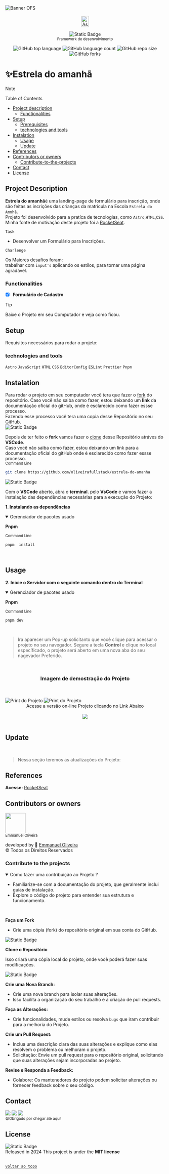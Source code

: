 <!-- Banner de Apresentação -->
 <img src="./public/banner.png" alt="Banner OFS">
<br>
<br>

<!-- Titulo do Projeto -->
<div align="center">
<img alt="Astro" width="24" height="35" src="./public/astro_dark.svg"/></br>

![Static Badge](https://img.shields.io/badge/--path?style=flat&logo=astro&logoColor=%23FFF&logoSize=auto&label=Astro&color=e35607)<br>
<small>Framework de desenvolvimento</small>

<!-- Badges do Projeto -->

![GitHub top language](https://img.shields.io/github/languages/top/oliveirafullstack/estrela-do-amanha?style=plastic&labelColor=%23000)
![GitHub language count](https://img.shields.io/github/languages/count/oliveirafullstack/estrela-do-amanha?style=flat&logo=github&logoColor=%23fff&logoSize=auto&labelColor=%23000)
![GitHub repo size](https://img.shields.io/github/repo-size/oliveirafullstack/estrela-do-amanha?style=plastic&logo=github&logoColor=%23fff&logoSize=auto&labelColor=%23000)
![GitHub forks](https://img.shields.io/github/forks/oliveirafullstack/estrela-do-amanha?style=plastic&labelColor=%23000)

</div>

# ✨Estrela do amanhã

<!-- Menu -->

> [!NOTE]
> Table of Contents

- [Project description](#project-description)
  - [Functionalities](#functionalities)
- [Setup](#setup)
  - [Prerequisites](#prerequisites)
  - [technologies and tools](#technologies-and-tools)
- [Instalation](#instalation)
  - [Usage](#usage)
  - [Update](#update)
- [References](#references)
- [Contributors or owners](#contributors-or-owners)
  - [Contribute-to-the-projects](#contribute-to-the-projects)
- [Contact](#contact)
- [License](#license)

<!-- Descriçào do Projeto -->

## Project Description

**Estrela do amanhã**é uma landing-page de formulário para inscrição, onde são feitas as incrições das crianças da matricula na Escola `Estrela do Amnhã`.<br>
Projeto foi desenvolvido para a pratíca de tecnologias, como `Astro`,`HTML`,`CSS`.<br>
Minha fonte de motivação deste projeto foi a [RocketSeat](https://www.rocketseat.com.br/).<br>

`Task`

- Desenvolver um Formulário para Inscrições.

`Charlenge`

Os Maiores desafios foram:<br>
trabalhar com `input's` aplicando os estilos, para tornar uma página agradável.

### Functionalities

- [x] **Formulário de Cadastro**

> [!TIP]
>
> Baixe o Projeto em seu Computador e veja como ficou.

<!-- Setup do Projeto -->

## Setup

Requisitos necessários para rodar o projeto:<br>

### technologies and tools

`Astro` `JavaScript` `HTML` `CSS` `EditorConfig` `ESLint` `Prettier` `Pnpm`

## Instalation

Para rodar o projeto em seu computador você tera que fazer o [fork](https://docs.github.com/pt/pull-requests/collaborating-with-pull-requests/working-with-forks/fork-a-repo) do repositório. Caso você não saiba como fazer, estou deixando um **link** da documentação oficial do gitHub, onde é esclarecido como fazer essse processo.<br> Fazendo esse processo você tera uma copia desse Repositório no seu GitHub.
<br>
<img alt="Static Badge" src="https://img.shields.io/badge/-path?style=social&logo=git&label=GitHub%20Docs&color=%23000">
<a href="https://docs.github.com/pt/pull-requests/collaborating-with-pull-requests/working-with-forks/fork-a-repo"></a>

Depois de ter feito o **fork** vamos fazer o [clone](https://docs.github.com/pt/repositories/creating-and-managing-repositories/cloning-a-repository) desse Repositório atráves do **VSCode**. </br>
Caso você não saiba como fazer, estou deixando um link para a documentação oficial do gitHub onde é esclarecido como fazer essse processo.
<br>
<sub>Command Line</sub>

```bash
git clone https://github.com/oliveirafullstack/estrela-do-amanha
```

<img alt="Static Badge" src="https://img.shields.io/badge/-path?style=social&logo=git&label=GitHub%20Docs&color=%23000">
<a href="https://docs.github.com/pt/repositories/creating-and-managing-repositories/cloning-a-repository"></a>

Com o **VSCode** aberto, abra o **terminal**. pelo **VsCode** e vamos fazer a instalação das dependências necessárias para a execução do Projeto:

**1. Instalando as dependências**<br>

 <details open>

<summary>Gerenciador de pacotes usado</summary>

**Pnpm**

</sdetais>

<sub>Command Line</sub>

```bash
pnpm  install
```

<br>

## Usage

**2. Inicie o Servidor com o seguinte comando dentro do Terminal**<br>

<details open>

<summary>Gerenciador de pacotes usado</summary>

**Pnpm**

</sdetais>

<sub>Command Line</sub>

```bash
pnpm dev
```

</br>

> Ira aparecer um Pop-up solicitanto que você clique para acessar o projeto no seu navegador.
> Segure a tecla <strong> Control </strong> e clique no local específicado, o projeto será aberto em uma nova aba do seu nagevador Preferido.

<br>
 <!-- Imagem de Demostração -->
<h3 align="center"> Imagem de demostração do Projeto</h3>

</br>
</br>

<img src="./public/image-1.png" alt="Print do Projeto"/>
<img src="./public/iamge-2.png" alt="Print do Projeto"/>

<!-- <h3 align="center">📽️project demonstration video</h3>
<br>
<p align="center">Video de Demostraçào</p>

https://github.com/emmanuelmarcosdeoliveira/animais-fantasticos/assets/116108389/660fb676-c9a6-4083-b28c-8e952eaa6345 -->

<br>
 <div align="center">
Acesse a versão on-line Projeto clicando no Link Abaixo
<br>
<br>
<a href="https://estrela-do-amanha.vercel.app/">
<img src="https://img.shields.io/badge/Vercel-000000?style=for-the-badge&logo=vercel&logoColor=white"/></a>

</div>
<br>

## Update

<br>

> Nessa seção teremos as atualizações do Projeto:

## References

**Acesse:** [RocketSeat](https://rocketseat.com.br/)

## Contributors or owners

<img height="64px" src="./public/profile.png"><br>
<small>Emmanuel Oliveira</small>

developed by 💖 [Emmanuel Oliveira](https://www.linkedin.com/feed/?trk=homepage-basic_sign-in-submit)<br>
&copy; Todos os Direitos Reservados

### Contribute to the projects

<details open>
<summary>Como fazer uma contribuição ao Projeto ?</summary>
 
 - Familiarize-se com a documentação do projeto, que geralmente inclui guias de instalação.<br>
- Explore o código do projeto para entender sua estrutura e funcionamento.
<br>

**Faça um Fork**

- Crie uma cópia (fork) do repositório original em sua conta do GitHub.<br>

<img alt="Static Badge" src="https://img.shields.io/badge/-path?style=social&logo=git&label=GitHub%20Docs&color=%23000">
<a href="https://docs.github.com/pt/pull-requests/collaborating-with-pull-requests/working-with-forks/fork-a-repo"></a>

**Clone o Repositório**

Isso criará uma cópia local do projeto, onde você poderá fazer suas modificações.

<img alt="Static Badge" src="https://img.shields.io/badge/-path?style=social&logo=git&label=GitHub%20Docs&color=%23000">
<a href="https://docs.github.com/pt/repositories/creating-and-managing-repositories/cloning-a-repository"></a>

**Crie uma Nova Branch:**

- Crie uma nova branch para isolar suas alterações.<br>
- Isso facilita a organização do seu trabalho e a criação de pull requests.<br>

**Faça as Alterações:**

- Crie funcionalidades, mude estilos ou resolva `bugs` que iram contribuir para a melhoria do Projeto.<br>

**Crie um Pull Request:**

- Inclua uma descrição clara das suas alterações e explique como elas resolvem o problema ou melhoram o projeto.<br>
- Solicitação: Envie um pull request para o repositório original, solicitando que suas alterações sejam incorporadas ao projeto.
  <br>

**Revise e Responda a Feedback:**

- Colabore: Os mantenedores do projeto podem solicitar alterações ou fornecer feedback sobre o seu código.

</details>

## Contact

<a href ="https://wa.me/5511968336094"><img src="https://img.shields.io/badge/WhatsApp-25D366?style=for-the-badge&logo=whatsapp&logoColor=white"></a>
<a href = "mailto:oliveira.devfullstack@gmail.com"><img src="https://img.shields.io/badge/-Gmail-%23333?style=for-the-badge&logo=gmail&logoColor=white" target="_blank"></a>
<a href="https://www.linkedin.com/in/oliveira-marcos-emmanuel?lipi=urn%3Ali%3Apage%3Ad_flagship3_profile_view_base_contact_details%3BUetG4s3ZT76Byt3XWdZ2Tg%3D%3D" target="_blank"><img src="https://img.shields.io/badge/-LinkedIn-%230077B5?style=for-the-badge&logo=linkedin&logoColor=white" target="_blank"></a><br>
<sub>😁Obrigado por chegar até aqui!<sub>

## License

![Static Badge](https://img.shields.io/badge/--path?style=plastic&logo=mit&logoSize=auto&label=license%20MIT&labelColor=%23555555&color=%2397CA00)<br>
Released in 2024 This project is under the **MIT license**<br>
<br>

[`voltar ao topo`](#estrela-do-amanhã)

